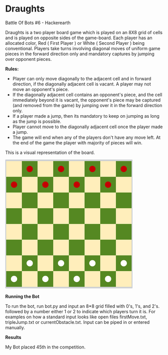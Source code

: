 # Draughts
Battle Of Bots #6 - Hackerearth

Draughts is a two player board game which is played on an 8X8 grid of cells and is played on opposite sides of the game-board. Each player has an allocated color, Red ( First Player ) or White ( Second Player ) being conventional. Players take turns involving diagonal moves of uniform game pieces in the forward direction only and mandatory captures by jumping over opponent pieces.

**Rules:**

- Player can only move diagonally to the adjacent cell and in forward direction, if the diagonally adjacent cell is vacant.
  A player may not move an opponent's piece.
- If the diagonally adjacent cell contains an opponent's piece, and the cell immediately beyond it is vacant, the opponent's piece may be   captured (and removed from the game) by jumping over it in the forward direction only.
- If a player made a jump, then its mandatory to keep on jumping as long as the jump is possible.
- Player cannot move to the diagonally adjacent cell once the player made a jump.
- The game will end when any of the players don't have any move left. At the end of the game the player with majority of pieces will win.

This is a visual representation of the board.

![alt tag](https://github.com/wayneanam/Draughts/blob/master/actualBoard.PNG)

**Running the Bot**

To run the bot, run bot.py and input an 8*8 grid filled with 0's, 1's, and 2's. followed by a number either 1 or 2 to indicate which players turn it is. For examples on how a standard input looks like open files firstMove.txt, tripleJump.txt or currentObstacle.txt. Input can be piped in or entered manually.


**Results**

My Bot placed 45th in the competition.
